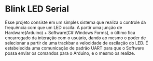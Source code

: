 # Blink LED Serial
Esse projeto consiste em um simples sistema que realiza o controle da frequência com que um LED oscila.
A partir uma junção de Hardware(Arduino) + Software(C# Windows Forms), o último fica encarregado da interação com o usuário, dando ao
mesmo o poder de selecionar a partir de uma trackbar a velocidade de oscilação do LED. 
É estabelecida uma comunicação de padrão UART para que o Software possa enviar os comandos para o Arduino, e o mesmo os realize.
